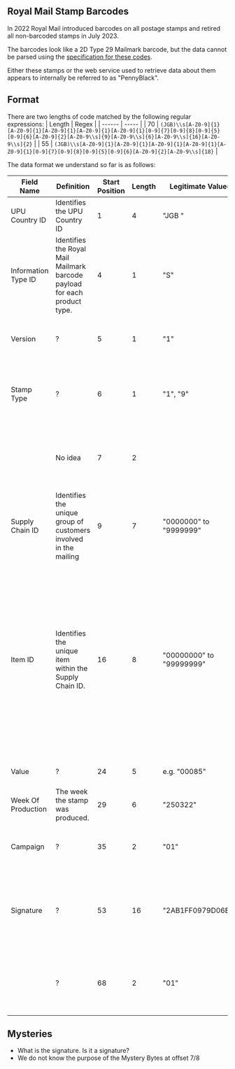 Royal Mail Stamp Barcodes
--

In 2022 Royal Mail introduced barcodes on all postage stamps and retired all non-barcoded stamps in July 2023.

The barcodes look like a 2D Type 29 Mailmark barcode, but the data cannot be parsed using the [specification for these codes](https://www.royalmail.com/sites/royalmail.com/files/2023-09/mailmark-barcode-definition-document-september-2023.pdf).

Either these stamps or the web service used to retrieve data about them appears to internally be referred to as "PennyBlack".

Format
---

There are two lengths of code matched by the following regular expressions:
| Length | Regex | 
| ------ | ----- |
| 70     | `(JGB)\\s[A-Z0-9]{1}[A-Z0-9]{1}[A-Z0-9]{1}[A-Z0-9]{1}[A-Z0-9]{1}[0-9]{7}[0-9]{8}[0-9]{5}[0-9]{6}[A-Z0-9]{2}[A-Z0-9\\s]{9}[A-Z0-9\\s]{6}[A-Z0-9\\s]{16}[A-Z0-9\\s]{2}` |
| 55     | `(JGB)\\s[A-Z0-9]{1}[A-Z0-9]{1}[A-Z0-9]{1}[A-Z0-9]{1}[A-Z0-9]{1}[0-9]{7}[0-9]{8}[0-9]{5}[0-9]{6}[A-Z0-9]{2}[A-Z0-9\\s]{18}` |

The data format we understand so far is as follows:

| Field Name | Definition | Start Position | Length | Legitimate Value(s) | Comment | 
| ---------- | ---------- | ---------------|------- | ------------------- | ------- |
| UPU Country ID | Identifies the UPU Country ID | 1 | 4 | "JGB " | Note the space at the end |
| Information Type ID | Identifies the Royal Mail Mailmark barcode payload for each product type. | 4 | 1 | "S" | S, for stamp. We think. |
| Version | ? | 5 | 1 | "1" | Presumably the version of the barcode as in Mailmark |
| Stamp Type | ? | 6 | 1 | "1", "9" | "1": standard postage stamps, "9": Make up Value stamps |
|  | No idea | 7 | 2 | | No idea what these mean, they may be a more specific product ID |
| Supply Chain ID | Identifies the unique group of customers involved in the mailing | 9 | 7 | "0000000" to "9999999" | Format is Numeric only. For barcode stamps it appears to always be "1017031". |
| Item ID | Identifies the unique item within the Supply Chain ID. | 16 | 8 | "00000000" to "99999999" | This is basically the stamp ID, it is one digit longer than a normal Mailmark Item ID. Every Mailmark barcode is required to carry an ID so it can be uniquely identified for at least 90 days. Format is Numeric only. |
| Value | ? | 24 | 5 | e.g. "00085" | Value of the stamp in pence | 
| Week Of Production | The week the stamp was produced. | 29 | 6 | "250322" | Fairly sure this is in DDMMYY format. |
| Campaign | ? | 35 | 2 | "01" | Normally "01". "02" for Christmas stamps. |
| Signature | ? | 53 | 16 | "2AB1FF0979D06BDC" | Only present on 70 byte barcodes. This looks like a hex-encoded signature of some form. |
|  | ? | 68 | 2 | "01" | Always "01". Perhaps a field terminator or signature version. |

Mysteries
---
* What is the signature. Is it a signature?
* We do not know the purpose of the Mystery Bytes at offset 7/8
